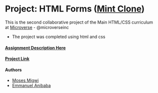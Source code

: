 # Project: HTML Forms ([Mint Clone](https://accounts.intuit.com/signup.html))

This is the second collaborative project of the Main HTML/CSS curriculum at [Microverse](https://www.microverse.org/) - @microverseinc
* The project was completed using html and css 

#### [Assignment Description Here](https://www.theodinproject.com/courses/html5-and-css3/lessons/html-forms)

#### [Project Link](https://github.com/mosesmuchemi/anibaba-muchemi-mint-clone)

#### Authors

* [Moses Migwi](https://github.com/mosesmuchemi)
* [Emmanuel Anibaba](https://github.com/silverside3000)
